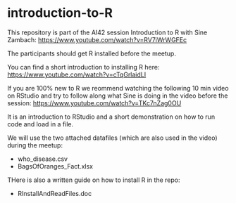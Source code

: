 # introduction-to-R

This repository is part of the AI42 session Introduction to R with Sine Zambach: https://www.youtube.com/watch?v=RV7iWrWGFEc

The participants should get R installed before the meetup. 

You can find a short introduction to installing R here: https://www.youtube.com/watch?v=cTqGrlaidLI

If you are 100% new to R we reommend watching the following 10 min video on RStudio and try to follow along what Sine is doing in the video before the session:
https://www.youtube.com/watch?v=TKc7nZag0OU

It is an introduction to RStudio and a short demonstration on how to run code and load in a file.

We will use the two attached datafiles (which are also used in the video) during the meetup:

- who_disease.csv
- BagsOfOranges_Fact.xlsx

THere is also a written guide on how to install R in the repo:

- RInstallAndReadFiles.doc
